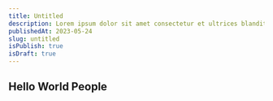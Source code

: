 ```yaml
---
title: Untitled
description: Lorem ipsum dolor sit amet consectetur et ultrices blandit neque ege
publishedAt: 2023-05-24
slug: untitled
isPublish: true
isDraft: true
---
```

## Hello World People
